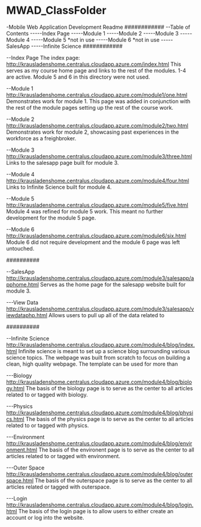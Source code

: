 # MWAD_ClassFolder
-Mobile Web Application Development Readme
############
--Table of Contents
-----Index Page
-----Module 1
-----Module 2
-----Module 3
-----Module 4
-----Module 5 *not in use
-----Module 6 *not in use
-----SalesApp
-----Infinite Science
############

--Index Page
The index page: http://krausladenshome.centralus.cloudapp.azure.com/index.html
This serves as my course home page and links to the rest of the modules. 1-4 are active.
Module 5 and 6 in this directory were not used.

--Module 1
http://krausladenshome.centralus.cloudapp.azure.com/module1/one.html
Demonstrates work for module 1.  This page was added in conjunction with the rest of the 
module pages setting up the rest of the course work.

--Module 2
http://krausladenshome.centralus.cloudapp.azure.com/module2/two.html
Demonstrates work for module 2, showcasing past experiences in the workforce as a freighbroker.

--Module 3
http://krausladenshome.centralus.cloudapp.azure.com/module3/three.html
Links to the salesapp page built for module 3.

--Module 4
http://krausladenshome.centralus.cloudapp.azure.com/module4/four.html
Links to Infinite Science built for module 4.

--Module 5
http://krausladenshome.centralus.cloudapp.azure.com/module5/five.html
Module 4 was refined for module 5 work.  This meant no further development for the module 5 page.

--Module 6
http://krausladenshome.centralus.cloudapp.azure.com/module6/six.html
Module 6 did not require development and the module 6 page was left untouched.

##########

--SalesApp
http://krausladenshome.centralus.cloudapp.azure.com/module3/salesapp/apphome.html
Serves as the home page for the salesapp website built for module 3.

---View Data
http://krausladenshome.centralus.cloudapp.azure.com/module3/salesapp/viewdataphp.html
Allows users to pull up all of the data related to 

##########

--Infinite Science
http://krausladenshome.centralus.cloudapp.azure.com/module4/blog/index.html
Infinite science is meant to set up a science blog surrounding various science topics.  The webpage was built from scratch to 
focus on building a clean, high quality webpage.  The template can be used for more than 

---Biology
http://krausladenshome.centralus.cloudapp.azure.com/module4/blog/biology.html
The basis of the biology page is to serve as the center to all articles related to or tagged with biology.

---Physics
http://krausladenshome.centralus.cloudapp.azure.com/module4/blog/physics.html
The basis of the physics page is to serve as the center to all articles related to or tagged with physics.

---Environment
http://krausladenshome.centralus.cloudapp.azure.com/module4/blog/environment.html
The basis of the environent page is to serve as the center to all articles related to or tagged with environment.

---Outer Space
http://krausladenshome.centralus.cloudapp.azure.com/module4/blog/outerspace.html
The basis of the outerspace page is to serve as the center to all articles related or tagged with outerspace.

---Login
http://krausladenshome.centralus.cloudapp.azure.com/module4/blog/login.html
The basis of the login page is to allow users to either create an account or log into the website.


